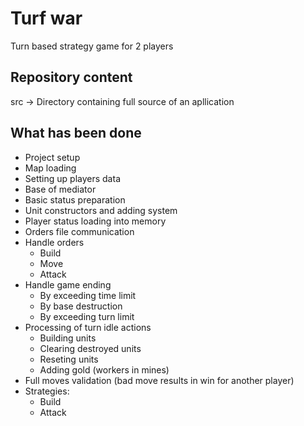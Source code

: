 # Turf war
Turn based strategy game for 2 players

## Repository content

src -> Directory containing full source of an apllication

## What has been done

- Project setup
- Map loading
- Setting up players data
- Base of mediator
- Basic status preparation
- Unit constructors and adding system
- Player status loading into memory
- Orders file communication
- Handle orders
    - Build
    - Move
    - Attack
- Handle game ending
    - By exceeding time limit
    - By base destruction
    - By exceeding turn limit
- Processing of turn idle actions
    - Building units
    - Clearing destroyed units
    - Reseting units
    - Adding gold (workers in mines)
- Full moves validation (bad move results in win for another player)
- Strategies:
    - Build
    - Attack
